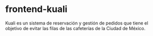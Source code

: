 # frontend-kuali
Kuali es un sistema de reservación y gestión de pedidos que tiene el objetivo de evitar las filas de las cafeterías de la Ciudad de México.
